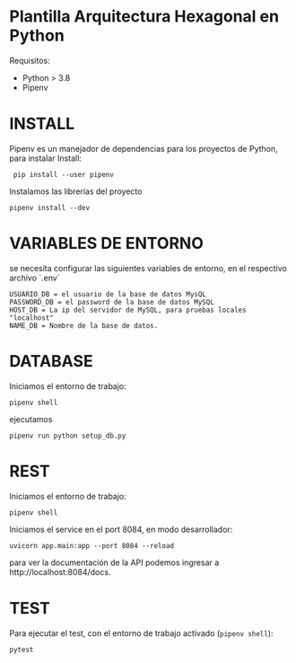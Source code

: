 # Plantilla Arquitectura Hexagonal en Python

Requisitos:

- Python > 3.8
- Pipenv

# INSTALL

Pipenv es un manejador de dependencias para los proyectos de Python,
para instalar
Install:

     pip install --user pipenv

Instalamos las librerías del proyecto

    pipenv install --dev

# VARIABLES DE ENTORNO

se necesita configurar las siguientes variables de entorno, en el respectivo archivo ´.env´

    USUARIO_DB = el usuario de la base de datos MysQL
    PASSWORD_DB = el password de la base de datos MySQL
    HOST_DB = La ip del servidor de MySQL, para pruebas locales "localhost"
    NAME_DB = Nombre de la base de datos.

# DATABASE

Iniciamos el entorno de trabajo:

    pipenv shell

ejecutamos

    pipenv run python setup_db.py

# REST

Iniciamos el entorno de trabajo:

    pipenv shell

Iniciamos el service en el port 8084, en modo desarrollador:

    uvicorn app.main:app --port 8084 --reload

para ver la documentación de la API podemos ingresar a
http://localhost:8084/docs.

# TEST

Para ejecutar el test, con el entorno de trabajo activado (`pipenv shell`):

    pytest
